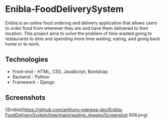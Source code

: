 # Enibla-FoodDeliverySystem

Enibla is an online food ordering and delivery application that allows users to order food from wherever they are and have them delivered to their location. This project aims to solve the problem of time wasted going to restaurants to dine and spending more time waiting, eating, and going back home or to work.

## Technologies

* Front-end   - HTML, CSS, JavaScript, Bootstrap
* Backend     - Python
* Framework   - Django

## Screenshots
![Enibla](https://github.com/anthony-ndegwa-dev/Enibla-FoodDeliverySystem/tree/main/readme_images/Screenshot 608.png)



